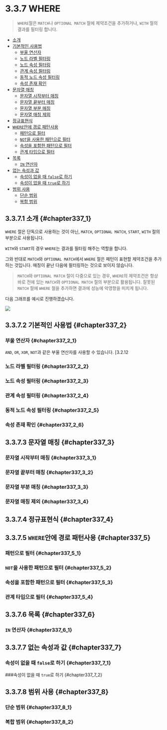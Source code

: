 # 3.3.7 WHERE

> `WHERE`절은 `MATCH`나 `OPTIONAL MATCH` 절에 제약조건을 추가하거나, `WITH` 절의 결과를 필터링 합니다.

* [소개](#chapter337_1)
* [기본적인 사용법](#chapter337_2)
  * [부울 연산자](#chapter337_2_1)
  * [노드 라벨 필터링](#chapter337_2_2)
  * [노드 속성 필터링](#chapter337_2_3)
  * [관계 속성 필터링](#chapter337_2_4)
  * [동적 노드 속성 필터링](#chapter337_2_5)
  * [속성 존재 확인](#chapter337_2_6)
* [문자열 매칭](#chapter337_3)
  * [문자열 시작부터 매칭](#chapter337_3_1)
  * [문자열 끝부터 매칭](#chapter337_3_2)
  * [문자열 부분 매칭](#chapter337_3_3)
  * [문자열 매칭 제외](#chapter337_3_4)
* [정규표현식](#chapter337_4)
* [`WHERE`안에 경로 패턴사용](#chapter337_5)
  * [패턴으로 필터](#chapter337_5_1)
  * [`NOT`을 사용한 패턴으로 필터](#chapter337_5_2)
  * [속성을 포함한 패턴으로 필터](#chapter337_5_3)
  * [관계 타입으로 필터](#chapter337_5_4)
* [목록](#chapter337_6)
  * [`IN` 연산자](#chapter337_6_1)
* [없는 속성과 값](#chapter337_7)
  * [속성이 없을 때 `false`로 하기](#chapter337_7_1)
  * [속성이 없을 때 `true`로 하기](#chapter337_7_2)
* [범위 사용](#chapter337_8)
  * [단순 범위](#chapter337_8_1)
  * [복합 범위](#chapter337_8_2)
  
## 3.3.7.1 소개 {#chapter337_1}

`WHERE` 절은 단독으로 사용하는 것이 아닌, `MATCH`, `OPTIONAL MATCH`, `START`, `WITH` 절의 부분으로 사용됩니다.

`WITH`와 `START`의 경우 `WHERE`는 결과를 필터링 해주는 역할을 합니다.

그와 반대로 `MATCH`와 `OPTIONAL MATCH`에서 `WHERE` 절은 패턴이 표현할 제약조건을 추가하는 것입니다. 매칭이 끝난 다음에 필터링하는 것으로 보이지 않습니다.

> `MATCH`와 `OPTIONAL MATCH` 절이 다중으로 있는 경우, `WHERE`의 제약조건은 항상 바로 전에 있는 `MATCH`와 `OPTIONAL MATCH` 절의 부분으로 활용됩니다. 잘못된 `MATCH` 절에 `WHERE` 절을 추가하면 결과에 성능에 악영향을 미치게 됩니다.

다음 그래프를 예시로 진행하겠습니다.

![](https://neo4j.com/docs/developer-manual/current/images/WHERE-1.svg)

## 3.3.7.2 기본적인 사용법 {#chapter337_2}

### 부울 연산자 {#chapter337_2_1}

`AND`, `OR`, `XOR`, `NOT`과 같은 부울 연산자를 사용할 수 있습니다. [3.2.12 

### 노드 라벨 필터링 {#chapter337_2_2}

### 노드 속성 필터링 {#chapter337_2_3}

### 관계 속성 필터링 {#chapter337_2_4}

### 동적 노드 속성 필터링 {#chapter337_2_5}

### 속성 존재 확인 {#chapter337_2_6}

## 3.3.7.3 문자열 매칭 {#chapter337_3}

### 문자열 시작부터 매칭 {#chapter337_3_1}

### 문자열 끝부터 매칭 {#chapter337_3_2}

### 문자열 부분 매칭 {#chapter337_3_3}

### 문자열 매칭 제외 {#chapter337_3_4}

## 3.3.7.4 정규표현식 {#chapter337_4}

## 3.3.7.5 `WHERE`안에 경로 패턴사용 {#chapter337_5}

### 패턴으로 필터 {#chapter337_5_1}

### `NOT`을 사용한 패턴으로 필터 {#chapter337_5_2}

### 속성을 포함한 패턴으로 필터 {#chapter337_5_3}

### 관계 타입으로 필터 {#chapter337_5_4}

## 3.3.7.6 목록 {#chapter337_6}

### `IN` 연산자 {#chapter337_6_1}

## 3.3.7.7 없는 속성과 값 {#chapter337_7}

### 속성이 없을 때 `false`로 하기 {#chapter337_7_1}

###속성이 없을 때 `true`로 하기 {#chapter337_7_2}

## 3.3.7.8 범위 사용 {#chapter337_8}

### 단순 범위 {#chapter337_8_1}

### 복합 범위 {#chapter337_8_2}